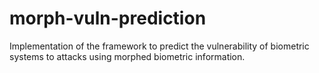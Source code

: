 # morph-vuln-prediction
Implementation of the framework to predict the vulnerability of biometric systems to attacks using morphed biometric information.
